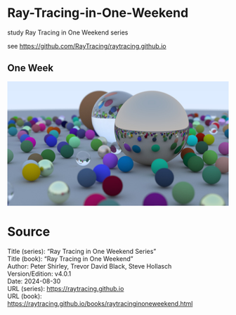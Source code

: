 # Ray-Tracing-in-One-Weekend
study Ray Tracing in One Weekend series

see https://github.com/RayTracing/raytracing.github.io

## One Week

![one week result](./result/r1w.jpg)

# Source

Title (series): “Ray Tracing in One Weekend Series”<br>
Title (book): “Ray Tracing in One Weekend”<br>
Author: Peter Shirley, Trevor David Black, Steve Hollasch<br>
Version/Edition: v4.0.1<br>
Date: 2024-08-30<br>
URL (series): https://raytracing.github.io<br>
URL (book): https://raytracing.github.io/books/raytracinginoneweekend.html